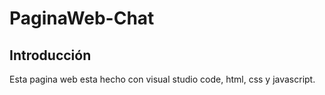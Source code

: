 # PaginaWeb-Chat 

## Introducción
Esta pagina web esta hecho con visual studio code, html, css y javascript.
